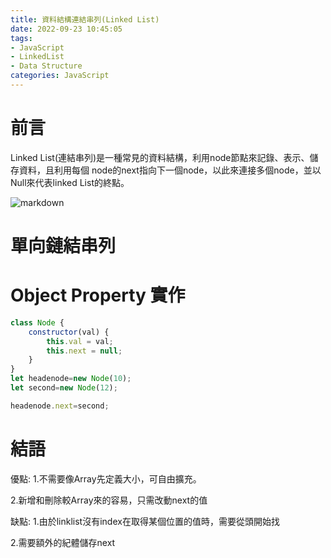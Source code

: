 ```yaml
---
title: 資料結構連結串列(Linked List)
date: 2022-09-23 10:45:05
tags: 
- JavaScript
- LinkedList
- Data Structure 
categories: JavaScript
---
```


# 前言
Linked List(連結串列)是一種常見的資料結構，利用node節點來記錄、表示、儲存資料，且利用每個
node的next指向下一個node，以此來連接多個node，並以Null來代表linked List的終點。

<!--more-->

![markdown](../image/javascript/linklist.png  "markdown")


# 單向鏈結串列

# Object Property 實作
```JavaScript
class Node {
    constructor(val) {
        this.val = val;
        this.next = null;
    }
}
let headenode=new Node(10);
let second=new Node(12);

headenode.next=second;
```


# 結語

優點:
1.不需要像Array先定義大小，可自由擴充。

2.新增和刪除較Array來的容易，只需改動next的值

缺點:
1.由於linklist沒有index在取得某個位置的值時，需要從頭開始找

2.需要額外的紀體儲存next